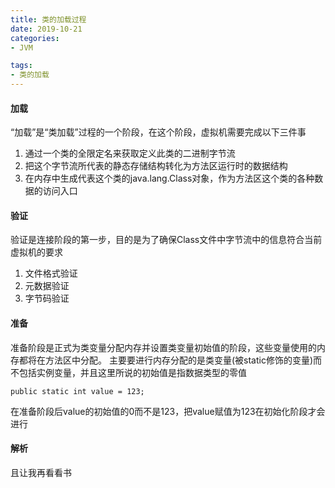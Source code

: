```yaml
---
title: 类的加载过程
date: 2019-10-21
categories: 
- JVM

tags:
- 类的加载
---
```


#### 加载


“加载”是“类加载”过程的一个阶段，在这个阶段，虚拟机需要完成以下三件事
1. 通过一个类的全限定名来获取定义此类的二进制字节流
2. 把这个字节流所代表的静态存储结构转化为方法区运行时的数据结构
3. 在内存中生成代表这个类的java.lang.Class对象，作为方法区这个类的各种数据的访问入口

<!--more-->

#### 验证
验证是连接阶段的第一步，目的是为了确保Class文件中字节流中的信息符合当前虚拟机的要求

1. 文件格式验证
2. 元数据验证
3. 字节码验证


#### 准备
准备阶段是正式为类变量分配内存并设置类变量初始值的阶段，这些变量使用的内存都将在方法区中分配。  主要要进行内存分配的是类变量(被static修饰的变量)而不包括实例变量，并且这里所说的初始值是指数据类型的零值

```
public static int value = 123;
```
在准备阶段后value的初始值的0而不是123，把value赋值为123在初始化阶段才会进行


#### 解析

且让我再看看书